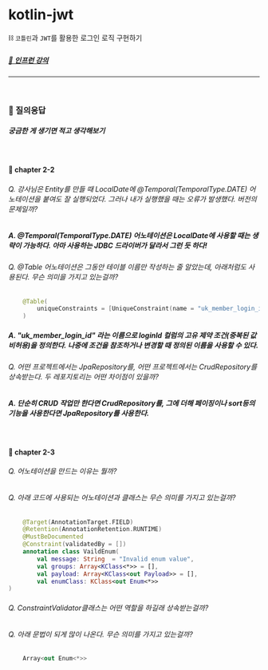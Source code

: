 # kotlin-jwt
⛓ `코틀린`과 `JWT`를 활용한 로그인 로직 구현하기

##### [🌱 인프런 강의](https://www.inflearn.com/course/%EC%BD%94%ED%8B%80%EB%A6%B0%EA%B3%BC-spring-security-jwt-%ED%9A%8C%EC%9B%90%EA%B0%80%EC%9E%85%EB%A7%8C%EB%93%A4%EA%B8%B0/dashboard)

---

<br>

### 🔔 질의응답
##### 궁금한 게 생기면 적고 생각해보기

<br>

#### 🔖 chapter 2-2
###### Q. 강사님은 Entity를 만들 때 LocalDate에 @Temporal(TemporalType.DATE) 어노테이션을 붙여도 잘 실행되었다. 그러나 내가 실행했을 때는 오류가 발생했다. 버전의 문제일까?

##### A. @Temporal(TemporalType.DATE) 어노테이션은 LocalDate에 사용할 때는 생략이 가능하다. 아마 사용하는 JDBC 드라이버가 달라서 그런 듯 하다!

###### Q. @Table 어노테이션은 그동안 테이블 이름만 작성하는 줄 알았는데, 아래처럼도 사용된다. 무슨 의미을 가지고 있는걸까?

```kotlin
    @Table(
        uniqueConstraints = [UniqueConstraint(name = "uk_member_login_id", columnNames = ["loginId"])]
    )
```

##### A. "uk_member_login_id" 라는 이름으로 loginId 컬럼의 고유 제약 조건(중복된 값 비허용)을 정의한다. 나중에 조건을 참조하거나 변경할 때 정의된 이름을 사용할 수 있다.
 
###### Q. 어떤 프로젝트에서는 JpaRepository를, 어떤 프로젝트에서는 CrudRepository를 상속받는다. 두 레포지토리는 어떤 차이점이 있을까?

##### A. 단순히 CRUD 작업만 한다면 CrudRepository를, 그에 더해 페이징이나 sort등의 기능을 사용한다면 JpaRepository를 사용한다.

<br>

#### 🔖 chapter 2-3
###### Q. 어노테이션을 만드는 이유는 뭘까?

###### Q. 아래 코드에 사용되는 어노테이션과 클래스는 무슨 의미를 가지고 있는걸까?
```kotlin
    @Target(AnnotationTarget.FIELD)
    @Retention(AnnotationRetention.RUNTIME)
    @MustBeDocumented
    @Constraint(validatedBy = [])
    annotation class VaildEnum(
        val message: String  = "Invalid enum value",
        val groups: Array<KClass<*>> = [],
        val payload: Array<KClass<out Payload>> = [],
        val enumClass: KClass<out Enum<*>>
)

```

###### Q. ConstraintValidator클래스는 어떤 역할을 하길래 상속받는걸까?

###### Q. 아래 문법이 되게 많이 나온다. 무슨 의미를 가지고 있는걸까?
```kotlin
    Array<out Enum<*>>
```

